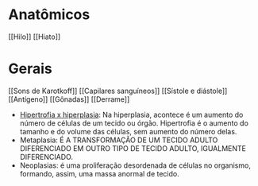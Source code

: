 # Anatômicos
[[Hilo]]
[[Hiato]]
# Gerais 
[[Sons de Karotkoff]]
[[Capilares sanguíneos]]
[[Sístole e diástole]]
[[Antígeno]]
[[Gônadas]]
[[Derrame]]
* [Hipertrofia x hiperplasia](https://www.abc.med.br/p/543127/hiperplasia-definicao-diferenca-entre-hiperplasia-e-hipertrofia-causas-manifestacoes-e-evolucao.htm): Na hiperplasia, acontece é um aumento do número de células de um tecido ou órgão. Hipertrofia é o aumento do tamanho e do volume das células, sem aumento do número delas.
* Metaplasia: É A TRANSFORMAÇÃO DE UM TECIDO ADULTO DIFERENCIADO EM OUTRO TIPO DE TECIDO ADULTO, IGUALMENTE DIFERENCIADO.
* Neoplasias: é uma proliferação desordenada de células no organismo, formando, assim, uma massa anormal de tecido.